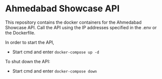 # Ahmedabad Showcase API
This repository contains the docker containers for the Ahmedabad Showcase API. Call the API using the IP addresses specified in the .env or the Dockerfile.

In order to start the API,
- Start cmd and enter `docker-compose up -d`

To shut down the API:
- Start cmd and enter `docker-compose down`